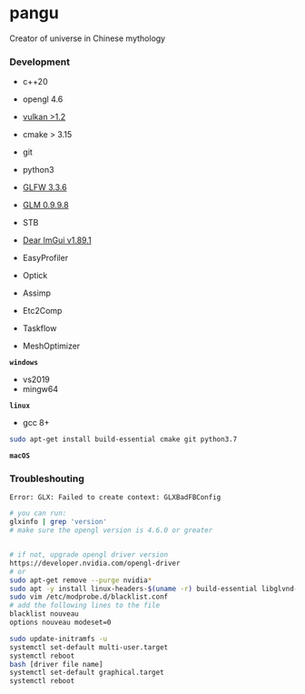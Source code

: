 # pangu
Creator of universe in Chinese mythology


### Development
- c++20
- opengl 4.6
- [vulkan >1.2](https://www.lunarg.com/vulkan-sdk/)
- cmake > 3.15
- git
- python3

- [GLFW 3.3.6](https://github.com/glfw/glfw)
- [GLM 0.9.9.8](https://github.com/g-truc/glm)
- STB
- [Dear ImGui v1.89.1](https://github.com/ocornut/imgui)
- EasyProfiler
- Optick
- Assimp
- Etc2Comp
- Taskflow
- MeshOptimizer


**`windows`**
- vs2019
- mingw64

**`linux`**
- gcc 8+

```sh
sudo apt-get install build-essential cmake git python3.7
```


**`macOS`**



### Troubleshouting
`Error: GLX: Failed to create context: GLXBadFBConfig`
```sh
# you can run:
glxinfo | grep 'version'
# make sure the opengl version is 4.6.0 or greater


# if not, upgrade opengl driver version
https://developer.nvidia.com/opengl-driver
# or
sudo apt-get remove --purge nvidia*
sudo apt -y install linux-headers-$(uname -r) build-essential libglvnd-dev pkg-config
sudo vim /etc/modprobe.d/blacklist.conf
# add the following lines to the file
blacklist nouveau
options nouveau modeset=0

sudo update-initramfs -u
systemctl set-default multi-user.target
systemctl reboot
bash [driver file name]
systemctl set-default graphical.target
systemctl reboot
```
